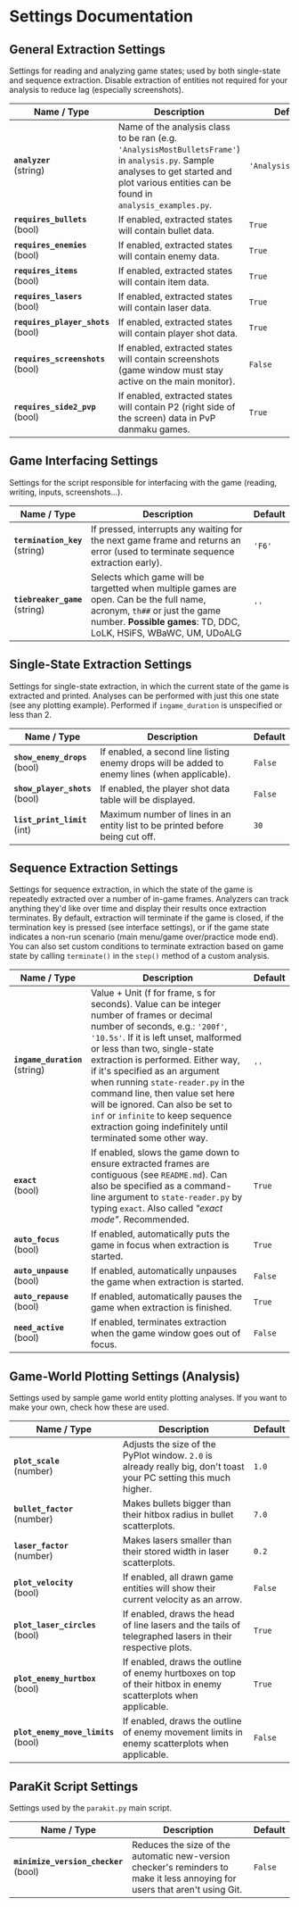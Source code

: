 

# Settings Documentation

## General Extraction Settings
Settings for reading and analyzing game states; used by both single-state and sequence extraction.
Disable extraction of entities not required for your analysis to reduce lag (especially screenshots).

| Name / Type | Description | Default |
|-|-|-|
| **`analyzer`**<br>(string) | Name of the analysis class to be ran (e.g. `'AnalysisMostBulletsFrame'`) in `analysis.py`. Sample analyses to get started and plot various entities can be found in `analysis_examples.py`.| `'AnalysisTemplate'` |
| **`requires_bullets`**<br>(bool) | If enabled, extracted states will contain bullet data. | `True` |
| **`requires_enemies`**<br>(bool) | If enabled, extracted states will contain enemy data. | `True` |
| **`requires_items`**<br>(bool) | If enabled, extracted states will contain item data. | `True` |
| **`requires_lasers`**<br>(bool) | If enabled, extracted states will contain laser data. | `True` |
| **`requires_player_shots`**<br>(bool) | If enabled, extracted states will contain player shot data. | `True` |
| **`requires_screenshots`**<br>(bool) | If enabled, extracted states will contain screenshots (game window must stay active on the main monitor).| `False` |
| **`requires_side2_pvp`**<br>(bool) | If enabled, extracted states will contain P2 (right side of the screen) data in PvP danmaku games. | `True` |

## Game Interfacing Settings
Settings for the script responsible for interfacing with the game (reading, writing, inputs, screenshots...).

| Name / Type | Description | Default |
|-|-|-|
| **`termination_key`**<br>(string) | If pressed, interrupts any waiting for the next game frame and returns an error (used to terminate sequence extraction early). | `'F6'` |
| **`tiebreaker_game`**<br>(string) | Selects which game will be targetted when multiple games are open. Can be the full name, acronym, `th##` or just the game number. **Possible games**: TD, DDC, LoLK, HSiFS, WBaWC, UM, UDoALG | `''` |

## Single-State Extraction Settings
Settings for single-state extraction, in which the current state of the game is extracted and printed.
Analyses can be performed with just this one state (see any plotting example).
Performed if `ingame_duration` is unspecified or less than 2.

| Name / Type | Description | Default |
|-|-|-|
| **`show_enemy_drops`**<br>(bool) | If enabled, a second line listing enemy drops will be added to enemy lines (when applicable). | `False` |
| **`show_player_shots`**<br>(bool) | If enabled, the player shot data table will be displayed. | `False` |
| **`list_print_limit`**<br>(int) | Maximum number of lines in an entity list to be printed before being cut off. | `30` |

## Sequence Extraction Settings 
Settings for sequence extraction, in which the state of the game is repeatedly extracted over a number of in-game frames. Analyzers can track anything they'd like over time and display their results once extraction terminates. By default, extraction will terminate if the game is closed, if the termination key is pressed (see interface settings), or if the game state indicates a non-run scenario (main menu/game over/practice mode end). You can also set custom conditions to terminate extraction based on game state by calling `terminate()` in the `step()` method of a custom analysis.

| Name / Type | Description | Default |
|-|-|-|
| **`ingame_duration`**<br>(string) | Value + Unit (f for frame, s for seconds). Value can be integer number of frames or decimal number of seconds, e.g.: `'200f'`, `'10.5s'`. If it is left unset, malformed or less than two, single-state extraction is performed. Either way, if it's specified as an argument when running `state-reader.py` in the command line, then value set here will be ignored. Can also be set to `inf` or `infinite` to keep sequence extraction going indefinitely until terminated some other way. | `''` |
| **`exact`**<br>(bool) | If enabled, slows the game down to ensure extracted frames are contiguous (see `README.md`). Can also be specified as a command-line argument to `state-reader.py` by typing `exact`. Also called *"exact mode"*. Recommended. | `True` |
| **`auto_focus`**<br>(bool) | If enabled, automatically puts the game in focus when extraction is started. | `True` |
| **`auto_unpause`**<br>(bool) | If enabled, automatically unpauses the game when extraction is started. | `False` |
| **`auto_repause`**<br>(bool) | If enabled, automatically pauses the game when extraction is finished. | `True` |
| **`need_active`**<br>(bool) | If enabled, terminates extraction when the game window goes out of focus. | `False` |

## Game-World Plotting Settings (Analysis)
Settings used by sample game world entity plotting analyses.
If you want to make your own, check how these are used.

| Name / Type | Description | Default |
|-|-|-|
| **`plot_scale`**<br>(number) | Adjusts the size of the PyPlot window. `2.0` is already really big, don't toast your PC setting this much higher.| `1.0` |
| **`bullet_factor`**<br>(number) | Makes bullets bigger than their hitbox radius in bullet scatterplots. | `7.0` |
| **`laser_factor`**<br>(number) | Makes lasers smaller than their stored width in laser scatterplots. | `0.2` |
| **`plot_velocity`**<br>(bool) | If enabled, all drawn game entities will show their current velocity as an arrow. | `False`
| **`plot_laser_circles`**<br>(bool) | If enabled, draws the head of line lasers and the tails of telegraphed lasers in their respective plots. | `True`
| **`plot_enemy_hurtbox`**<br>(bool) | If enabled, draws the outline of enemy hurtboxes on top of their hitbox in enemy scatterplots when applicable. | `True`
| **`plot_enemy_move_limits`**<br>(bool) | If enabled, draws the outline of enemy movement limits in enemy scatterplots when applicable. | `False`

## ParaKit Script Settings
Settings used by the `parakit.py` main script.

| Name / Type | Description | Default |
|-|-|-|
| **`minimize_version_checker`**<br>(bool) | Reduces the size of the automatic new-version checker's reminders to make it less annoying for users that aren't using Git. | `False` |